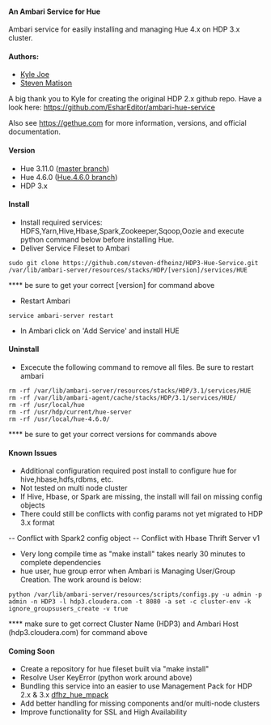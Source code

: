 #### An Ambari Service for Hue
Ambari service for easily installing and managing Hue 4.x on HDP 3.x cluster.

#### Authors: 
  - [Kyle Joe](https://github.com/EsharEditor)
  - [Steven Matison](https://github.com/steven-dfheinz)

A big thank you to Kyle for creating the original HDP 2.x github repo. 
Have a look here:  https://github.com/EsharEditor/ambari-hue-service

Also see https://gethue.com for more information, versions, and official documentation.

#### Version
- Hue 3.11.0 ([master branch](https://github.com/steven-dfheinz/HDP3-Hue-Service))
- Hue 4.6.0 ([Hue.4.6.0 branch](https://github.com/steven-dfheinz/HDP3-Hue-Service/tree/Hue.4.6.0))
- HDP 3.x

#### Install
- Install required services: HDFS,Yarn,Hive,Hbase,Spark,Zookeeper,Sqoop,Oozie and execute python command below before installing Hue.
- Deliver Service Fileset to Ambari   
``` 
sudo git clone https://github.com/steven-dfheinz/HDP3-Hue-Service.git /var/lib/ambari-server/resources/stacks/HDP/[version]/services/HUE
```
  **** be sure to get your correct [version] for command above

- Restart Ambari
```
service ambari-server restart
```
- In Ambari click on 'Add Service' and install HUE

#### Uninstall
- Excecute the following command to remove all files.  Be sure to restart ambari

```
rm -rf /var/lib/ambari-server/resources/stacks/HDP/3.1/services/HUE
rm -rf /var/lib/ambari-agent/cache/stacks/HDP/3.1/services/HUE/
rm -rf /usr/local/hue
rm -rf /usr/hdp/current/hue-server
rm -rf /usr/local/hue-4.6.0/
```
**** be sure to get your correct versions for commands above

#### Known Issues
- Additional configuration required post install to configure hue for hive,hbase,hdfs,rdbms, etc.
- Not tested on multi node cluster
- If Hive, Hbase, or Spark are missing, the install will fail on missing config objects
- There could still be conflicts with config params not yet migrated to HDP 3.x format

--   Conflict with Spark2 config object
--   Conflict with Hbase Thrift Server v1
- Very long compile time as "make install" takes nearly 30 minutes to complete dependencies
- hue user, hue group error when Ambari is Managing User/Group Creation. The work around is below:
```
python /var/lib/ambari-server/resources/scripts/configs.py -u admin -p admin -n HDP3 -l hdp3.cloudera.com -t 8080 -a set -c cluster-env -k  ignore_groupsusers_create -v true
```
  **** make sure to get correct Cluster Name (HDP3) and Ambari Host (hdp3.cloudera.com) for command above

#### Coming Soon
- Create a repository for hue fileset built via "make install"
- Resolve User KeyError (python work around above)
- Bundling this service into an easier to use Management Pack for HDP 2.x & 3.x [dfhz_hue_mpack](https://github.com/steven-dfheinz/dfhz_hue_mpack)
- Add better handling for missing components and/or multi-node clusters
- Improve functionality for SSL and High Availability

